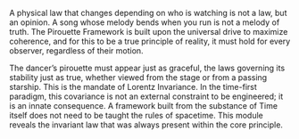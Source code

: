 A physical law that changes depending on who is watching is not a law, but an opinion. A song whose melody bends when you run is not a melody of truth. The Pirouette Framework is built upon the universal drive to maximize coherence, and for this to be a true principle of reality, it must hold for every observer, regardless of their motion.

The dancer’s pirouette must appear just as graceful, the laws governing its stability just as true, whether viewed from the stage or from a passing starship. This is the mandate of Lorentz Invariance. In the time-first paradigm, this covariance is not an external constraint to be engineered; it is an innate consequence. A framework built from the substance of Time itself does not need to be taught the rules of spacetime. This module reveals the invariant law that was always present within the core principle.